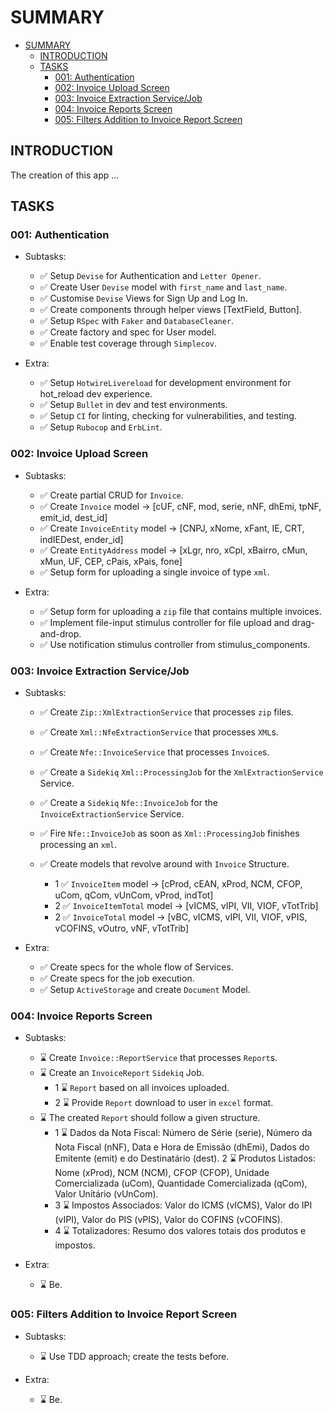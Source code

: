 # SUMMARY

<!--toc:start-->
- [SUMMARY](#summary)
  - [INTRODUCTION](#introduction)
  - [TASKS](#tasks)
    - [001: Authentication](#001-authentication)
    - [002: Invoice Upload Screen](#002-invoice-upload-screen)
    - [003: Invoice Extraction Service/Job](#003-invoice-extraction-servicejob)
    - [004: Invoice Reports Screen](#004-invoice-reports-screen)
    - [005: Filters Addition to Invoice Report Screen](#005-filters-addition-to-invoice-report-screen)
<!--toc:end-->

## INTRODUCTION

The creation of this app ...

## TASKS

### 001: Authentication

- Subtasks:
  - ✅  Setup `Devise` for Authentication and `Letter Opener`.
  - ✅  Create User `Devise` model with `first_name` and `last_name`.
  - ✅  Customise `Devise` Views for Sign Up and Log In.
  - ✅  Create components through helper views [TextField, Button].
  - ✅  Setup `RSpec` with `Faker` and `DatabaseCleaner`.
  - ✅  Create factory and spec for User model.
  - ✅  Enable test coverage through `Simplecov`.

- Extra:
  - ✅  Setup `HotwireLivereload` for development environment for hot_reload dev experience.
  - ✅  Setup `Bullet` in dev and test environments.
  - ✅  Setup `CI` for linting, checking for vulnerabilities, and testing.
  - ✅  Setup `Rubocop` and `ErbLint`.

### 002: Invoice Upload Screen

- Subtasks:
  - ✅ Create partial CRUD for `Invoice`.
  - ✅ Create `Invoice` model -> [cUF, cNF, mod, serie, nNF, dhEmi, tpNF, emit_id, dest_id]
  - ✅ Create `InvoiceEntity` model -> [CNPJ, xNome, xFant, IE, CRT, indIEDest, ender_id]
  - ✅ Create `EntityAddress` model -> [xLgr, nro, xCpl, xBairro, cMun, xMun, UF, CEP, cPais, xPais, fone]
  - ✅ Setup form for uploading a single invoice of type `xml`.

- Extra:
  - ✅ Setup form for uploading a `zip` file that contains multiple invoices.
  - ✅ Implement file-input stimulus controller for file upload and drag-and-drop.
  - ✅ Use notification stimulus controller from stimulus_components.

### 003: Invoice Extraction Service/Job

- Subtasks:
  - ✅ Create `Zip::XmlExtractionService` that processes `zip` files.
  - ✅ Create `Xml::NfeExtractionService` that processes `XML`s.
  - ✅ Create `Nfe::InvoiceService` that processes `Invoice`s.
  - ✅ Create a `Sidekiq` `Xml::ProcessingJob` for the `XmlExtractionService` Service.
  - ✅ Create a `Sidekiq` `Nfe::InvoiceJob` for the `InvoiceExtractionService` Service.
  - ✅ Fire `Nfe::InvoiceJob` as soon as `Xml::ProcessingJob` finishes processing an `xml`.

  - ✅ Create models that revolve around with `Invoice` Structure.
    - 1 ✅ `InvoiceItem` model -> [cProd, cEAN, xProd, NCM, CFOP, uCom, qCom, vUnCom, vProd, indTot]
    - 2 ✅ `InvoiceItemTotal` model -> [vICMS, vIPI, VII, VIOF, vTotTrib]
    - 2 ✅ `InvoiceTotal` model -> [vBC, vICMS, vIPI, VII, VIOF, vPIS, vCOFINS, vOutro, vNF, vTotTrib]

- Extra:
  - ✅ Create specs for the whole flow of Services.
  - ✅ Create specs for the job execution.
  - ✅ Setup `ActiveStorage` and create `Document` Model.

### 004: Invoice Reports Screen

- Subtasks:
  - ⌛ Create `Invoice::ReportService` that processes `Report`s.
  - ⌛ Create an `InvoiceReport` `Sidekiq` Job.
    - 1 ⌛ `Report` based on all invoices uploaded.
    - 2 ⌛ Provide `Report` download to user in `excel` format.
  - ⌛ The created `Report` should follow a given structure.
    - 1 ⌛ Dados da Nota Fiscal: Número de Série (serie), Número da Nota Fiscal (nNF), Data e Hora de Emissão (dhEmi), Dados do Emitente (emit) e do Destinatário (dest). 2 ⌛ Produtos Listados: Nome (xProd), NCM (NCM), CFOP (CFOP), Unidade Comercializada (uCom), Quantidade Comercializada (qCom), Valor Unitário (vUnCom).
    - 3 ⌛ Impostos Associados: Valor do ICMS (vICMS), Valor do IPI (vIPI), Valor do PIS (vPIS), Valor do COFINS (vCOFINS).
    - 4 ⌛ Totalizadores: Resumo dos valores totais dos produtos e impostos.

- Extra:
  - ⌛ Be.

### 005: Filters Addition to Invoice Report Screen

- Subtasks:
  - ⌛ Use TDD approach; create the tests before.

- Extra:
  - ⌛ Be.
